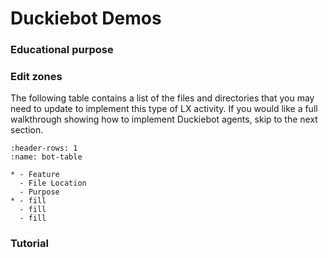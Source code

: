 # Duckiebot Demos

### Educational purpose


### Edit zones

The following table contains a list of the files and directories that you may need to update to implement this type 
of LX activity. If you would like a full walkthrough showing how to implement Duckiebot agents, skip to the 
next 
section.

```{list-table} Edit zones
:header-rows: 1
:name: bot-table

* - Feature
  - File Location
  - Purpose
* - fill
  - fill
  - fill
```

### Tutorial